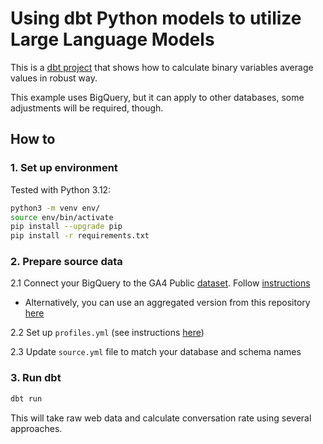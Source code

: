 # Using dbt Python models to utilize Large Language Models

This is a [dbt project](https://docs.getdbt.com/docs/build/projects) that shows how to calculate binary variables average values in robust way.

This example uses BigQuery, but it can apply to other databases, some adjustments will be required, though.

## How to

### 1. Set up environment

Tested with Python 3.12:
```bash
python3 -m venv env/
source env/bin/activate
pip install --upgrade pip
pip install -r requirements.txt
```

### 2. Prepare source data
2.1 Connect your BigQuery to the GA4 Public [dataset](https://console.cloud.google.com/marketplace/product/obfuscated-ga360-data/obfuscated-ga360-data). Follow [instructions](https://developers.google.com/analytics/bigquery/web-ecommerce-demo-dataset)
- Alternatively, you can use an aggregated version from this repository [here](https://github.com/Klimmy/analytics-engineer-posts/blob/main/binary_evaluation/data/traffic_sources_aggregated.csv)

2.2 Set up `profiles.yml` (see instructions [here](https://docs.getdbt.com/docs/core/connect-data-platform/profiles.yml))

2.3 Update `source.yml` file to match your database and schema names

### 3. Run dbt
```bash
dbt run
```

This will take raw web data and calculate conversation rate using several approaches.
